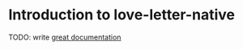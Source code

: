 # Introduction to love-letter-native

TODO: write [great documentation](http://jacobian.org/writing/what-to-write/)
